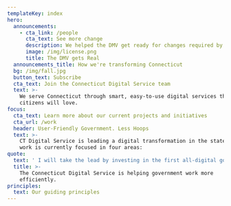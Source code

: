 ```yaml
---
templateKey: index
hero:
  announcements:
    - cta_link: /people
      cta_text: See more change
      description: We helped the DMV get ready for changes required by Real ID.
      image: /img/license.png
      title: The DMV gets Real
  announcements_title: How we're transforming Connecticut
  bg: /img/fall.jpg
  button_text: Subscribe
  cta_text: Join the Connecticut Digital Service team
  text: >-
    We serve Connecticut through smart, easy-to-use digital services that our
    citizens will love.
focus:
  cta_text: Learn more about our current projects and initiatives
  cta_url: /work
  header: User-Friendly Government. Less Hoops
  text: >-
    CT Digital Service is leading a digital transformation in the state. The
    work is currently focused in four areas:
quote:
  text: ' I will take the lead by investing in the first all-digital government, and reverse engineer every transaction from the taxpayer’s shoes. The entry point to Connecticut will be through its digital front door, a one-stop-shop for everything current and prospective citizens need from their government. We will be online, not in line. It won’t be done overnight, but let’s start today.'
  title: >-
    The Connecticut Digital Service is helping government work more
    efficiently. 
principles:
  text: Our guiding principles
---
```


